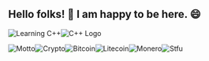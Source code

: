 <h2 align="left">Hello folks! 👋 I am happy to be here. 😄</h2>

![Learning C++](https://img.shields.io/badge/-I'm_currenty_learning-8A2BE2)![C++ Logo](https://img.shields.io/badge/-C++-blue?style=flat&logo=c%2B%2B)

![Motto](https://img.shields.io/badge/-I_like_to_say-blue?style=for-the-badge)![Crypto](https://img.shields.io/badge/-Hodl-1f7d00?style=for-the-badge)![Bitcoin](https://img.shields.io/badge/Bitcoin-ac914d?style=for-the-badge&logo=bitcoin&logoColor=yellow)![Litecoin](https://img.shields.io/badge/Litecoin-62785b?style=for-the-badge&logo=Litecoin&logoColor=black)![Monero](https://img.shields.io/badge/monero-202e52?style=for-the-badge&logo=monero&logoColor=white)![Stfu](https://img.shields.io/badge/-and_STFU_😊-ff0022?style=for-the-badge)



<!--
**Cod3Druid/Cod3Druid** is a ✨ _special_ ✨ repository because its `README.md` (this file) appears on your GitHub profile.

Here are some ideas to get you started:

- 🔭 I’m currently working on ...
- 🌱 I’m currently learning ...
- 👯 I’m looking to collaborate on ...
- 🤔 I’m looking for help with ...
- 💬 Ask me about ...
- 📫 How to reach me: ...
- 😄 Pronouns: ...
- ⚡ Fun fact: ...
-->
